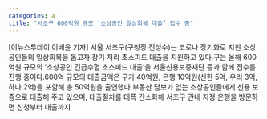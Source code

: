 ```yaml
---
categories: a
title: "서초구 600억원 규모 ‘소상공인 일상회복 대출’ 접수 중"
---
```

[이뉴스투데이 이배윤 기자] 서울 서초구(구청장 전성수)는 코로나 장기화로 지친 소상공인들의 일상회복을 돕고자 장기 저리 초스피드 대출을 지원하고 있다.구는 올해 600억원 규모의 ‘소상공인 긴급수혈 초스피드 대출’을 서울신용보증재단 등과 함께 접수를 진행 중이다.600억 규모의 대출금액은 구가 40억원, 은행 10억원(신한 5억, 우리 3억, 하나 2억)을 포함해 총 50억원을 출연했다.부동산 담보가 없는 소상공인들에게 신용 보증으로 대출해 주고 있으며, 대출절차를 대폭 간소화해 서초구 관내 지정 은행을 방문하면 신청부터 대출까지